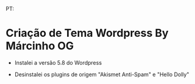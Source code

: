 PT:

# Criação de Tema Wordpress By Márcinho OG

- Instalei a versão 5.8 do Wordpress

- Desinstalei os plugins de origem "Akismet Anti-Spam" e "Hello Dolly"

